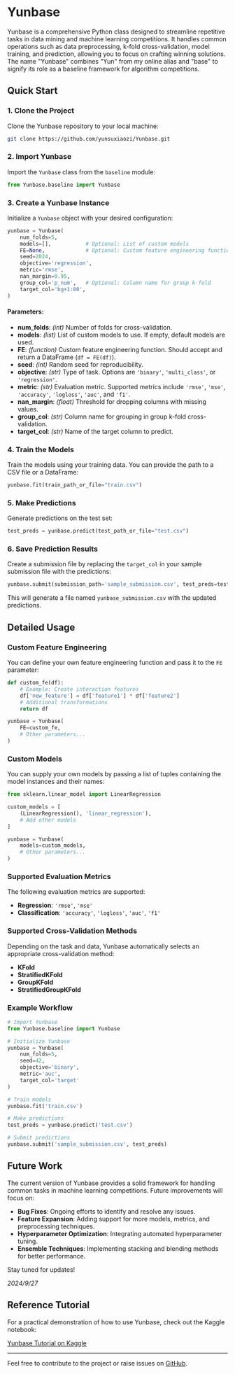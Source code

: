 
# Yunbase

Yunbase is a comprehensive Python class designed to streamline repetitive tasks in data mining and machine learning competitions. It handles common operations such as data preprocessing, k-fold cross-validation, model training, and prediction, allowing you to focus on crafting winning solutions. The name "Yunbase" combines "Yun" from my online alias and "base" to signify its role as a baseline framework for algorithm competitions.

## Quick Start

### 1. Clone the Project

Clone the Yunbase repository to your local machine:

```bash
git clone https://github.com/yunsuxiaozi/Yunbase.git
```

### 2. Import Yunbase

Import the `Yunbase` class from the `baseline` module:

```python
from Yunbase.baseline import Yunbase
```

### 3. Create a Yunbase Instance

Initialize a `Yunbase` object with your desired configuration:

```python
yunbase = Yunbase(
    num_folds=5,
    models=[],           # Optional: List of custom models
    FE=None,             # Optional: Custom feature engineering function
    seed=2024,
    objective='regression',
    metric='rmse',
    nan_margin=0.95,
    group_col='p_num',   # Optional: Column name for group k-fold
    target_col='bg+1:00',
)
```

#### Parameters:

- **num_folds**: *(int)* Number of folds for cross-validation.
- **models**: *(list)* List of custom models to use. If empty, default models are used.
- **FE**: *(function)* Custom feature engineering function. Should accept and return a DataFrame (`df = FE(df)`).
- **seed**: *(int)* Random seed for reproducibility.
- **objective**: *(str)* Type of task. Options are `'binary'`, `'multi_class'`, or `'regression'`.
- **metric**: *(str)* Evaluation metric. Supported metrics include `'rmse'`, `'mse'`, `'accuracy'`, `'logloss'`, `'auc'`, and `'f1'`.
- **nan_margin**: *(float)* Threshold for dropping columns with missing values.
- **group_col**: *(str)* Column name for grouping in group k-fold cross-validation.
- **target_col**: *(str)* Name of the target column to predict.

### 4. Train the Models

Train the models using your training data. You can provide the path to a CSV file or a DataFrame:

```python
yunbase.fit(train_path_or_file="train.csv")
```

### 5. Make Predictions

Generate predictions on the test set:

```python
test_preds = yunbase.predict(test_path_or_file="test.csv")
```

### 6. Save Prediction Results

Create a submission file by replacing the `target_col` in your sample submission file with the predictions:

```python
yunbase.submit(submission_path='sample_submission.csv', test_preds=test_preds)
```

This will generate a file named `yunbase_submission.csv` with the updated predictions.

## Detailed Usage

### Custom Feature Engineering

You can define your own feature engineering function and pass it to the `FE` parameter:

```python
def custom_fe(df):
    # Example: Create interaction features
    df['new_feature'] = df['feature1'] * df['feature2']
    # Additional transformations
    return df

yunbase = Yunbase(
    FE=custom_fe,
    # Other parameters...
)
```

### Custom Models

You can supply your own models by passing a list of tuples containing the model instances and their names:

```python
from sklearn.linear_model import LinearRegression

custom_models = [
    (LinearRegression(), 'linear_regression'),
    # Add other models
]

yunbase = Yunbase(
    models=custom_models,
    # Other parameters...
)
```

### Supported Evaluation Metrics

The following evaluation metrics are supported:

- **Regression**: `'rmse'`, `'mse'`
- **Classification**: `'accuracy'`, `'logloss'`, `'auc'`, `'f1'`

### Supported Cross-Validation Methods

Depending on the task and data, Yunbase automatically selects an appropriate cross-validation method:

- **KFold**
- **StratifiedKFold**
- **GroupKFold**
- **StratifiedGroupKFold**

### Example Workflow

```python
# Import Yunbase
from Yunbase.baseline import Yunbase

# Initialize Yunbase
yunbase = Yunbase(
    num_folds=5,
    seed=42,
    objective='binary',
    metric='auc',
    target_col='target'
)

# Train models
yunbase.fit('train.csv')

# Make predictions
test_preds = yunbase.predict('test.csv')

# Submit predictions
yunbase.submit('sample_submission.csv', test_preds)
```

## Future Work

The current version of Yunbase provides a solid framework for handling common tasks in machine learning competitions. Future improvements will focus on:

- **Bug Fixes**: Ongoing efforts to identify and resolve any issues.
- **Feature Expansion**: Adding support for more models, metrics, and preprocessing techniques.
- **Hyperparameter Optimization**: Integrating automated hyperparameter tuning.
- **Ensemble Techniques**: Implementing stacking and blending methods for better performance.

Stay tuned for updates!

*2024/9/27*

## Reference Tutorial

For a practical demonstration of how to use Yunbase, check out the Kaggle notebook:

[Yunbase Tutorial on Kaggle](https://www.kaggle.com/code/yunsuxiaozi/brist1d-yunbase)

---

Feel free to contribute to the project or raise issues on [GitHub](https://github.com/yunsuxiaozi/Yunbase).
